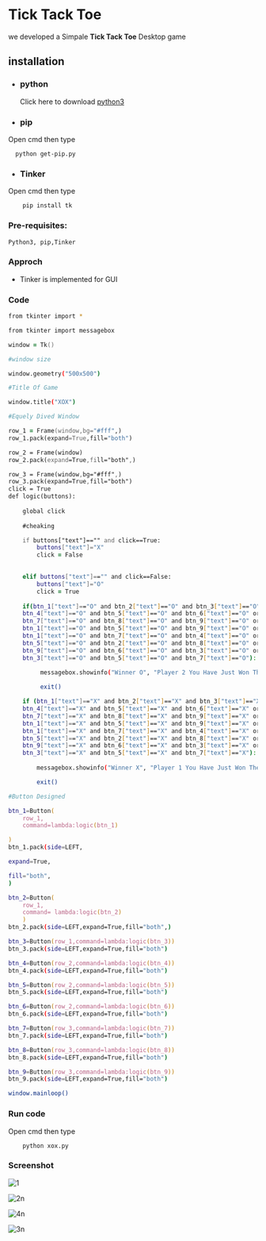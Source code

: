 # **Tick Tack Toe**

we developed a Simpale **Tick Tack Toe** Desktop game

## installation

* ### **python** 
    Click here to download [python3](https://www.python.org/downloads/)

*  ### **pip** 
Open cmd then type

      python get-pip.py

*  ### **Tinker** 
Open cmd then type

        pip install tk

### **Pre-requisites:**

    Python3, pip,Tinker

### **Approch**
* Tinker  is implemented for GUI

### **Code**

```zsh
from tkinter import *

from tkinter import messagebox

window = Tk()

#window size

window.geometry("500x500")

#Title Of Game

window.title("XOX")

#Equely Dived Window 

row_1 = Frame(window,bg="#fff",)
row_1.pack(expand=True,fill="both")

row_2 = Frame(window)
row_2.pack(expand=True,fill="both",)

row_3 = Frame(window,bg="#fff",)
row_3.pack(expand=True,fill="both")
click = True
def logic(buttons):
    
    global click
    
    #cheaking

    if buttons["text"]=="" and click==True:
        buttons["text"]="X"
        click = False 
        

    elif buttons["text"]=="" and click==False:
        buttons["text"]="O"
        click = True
        
    if(btn_1["text"]=="O" and btn_2["text"]=="O" and btn_3["text"]=="O" or
    btn_4["text"]=="O" and btn_5["text"]=="O" and btn_6["text"]=="O" or
    btn_7["text"]=="O" and btn_8["text"]=="O" and btn_9["text"]=="O" or
    btn_1["text"]=="O" and btn_5["text"]=="O" and btn_9["text"]=="O" or
    btn_1["text"]=="O" and btn_7["text"]=="O" and btn_4["text"]=="O" or
    btn_5["text"]=="O" and btn_2["text"]=="O" and btn_8["text"]=="O" or
    btn_9["text"]=="O" and btn_6["text"]=="O" and btn_3["text"]=="O" or 
    btn_3["text"]=="O" and btn_5["text"]=="O" and btn_7["text"]=="O"):

         messagebox.showinfo("Winner O", "Player 2 You Have Just Won The Game")
         
         exit()

    if (btn_1["text"]=="X" and btn_2["text"]=="X" and btn_3["text"]=="X" or 
    btn_4["text"]=="X" and btn_5["text"]=="X" and btn_6["text"]=="X" or 
    btn_7["text"]=="X" and btn_8["text"]=="X" and btn_9["text"]=="X" or 
    btn_1["text"]=="X" and btn_5["text"]=="X" and btn_9["text"]=="X" or 
    btn_1["text"]=="X" and btn_7["text"]=="X" and btn_4["text"]=="X" or 
    btn_5["text"]=="X" and btn_2["text"]=="X" and btn_8["text"]=="X" or 
    btn_9["text"]=="X" and btn_6["text"]=="X" and btn_3["text"]=="X" or 
    btn_3["text"]=="X" and btn_5["text"]=="X" and btn_7["text"]=="X"):
            
        messagebox.showinfo("Winner X", "Player 1 You Have Just Won The Game")            

        exit()

#Button Designed

btn_1=Button(
    row_1,
    command=lambda:logic(btn_1)

)
btn_1.pack(side=LEFT,

expand=True,

fill="both",
)

btn_2=Button(
    row_1,
    command= lambda:logic(btn_2)
    )
btn_2.pack(side=LEFT,expand=True,fill="both",)

btn_3=Button(row_1,command=lambda:logic(btn_3))
btn_3.pack(side=LEFT,expand=True,fill="both")

btn_4=Button(row_2,command=lambda:logic(btn_4))
btn_4.pack(side=LEFT,expand=True,fill="both")

btn_5=Button(row_2,command=lambda:logic(btn_5))
btn_5.pack(side=LEFT,expand=True,fill="both")

btn_6=Button(row_2,command=lambda:logic(btn_6))
btn_6.pack(side=LEFT,expand=True,fill="both")

btn_7=Button(row_3,command=lambda:logic(btn_7))
btn_7.pack(side=LEFT,expand=True,fill="both")

btn_8=Button(row_3,command=lambda:logic(btn_8))
btn_8.pack(side=LEFT,expand=True,fill="both")

btn_9=Button(row_3,command=lambda:logic(btn_9))
btn_9.pack(side=LEFT,expand=True,fill="both")

window.mainloop()


```

### **Run code**

Open cmd then type
        
        python xox.py

### **Screenshot**

![1](https://user-images.githubusercontent.com/59057736/137676536-75eb8495-b6f1-418d-809d-75f17d753ea6.png)

![2n](https://user-images.githubusercontent.com/59057736/137676808-53476329-9606-4b63-883f-5688f6861b00.png)

![4n](https://user-images.githubusercontent.com/59057736/137676950-b86d3b36-16fd-4aee-a565-5dd9bc02298f.png)

![3n](https://user-images.githubusercontent.com/59057736/137677021-8a5560d7-c519-4a11-908a-522e3947a8a3.png)


